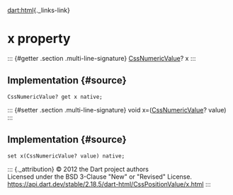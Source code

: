 [dart:html](../../dart-html/dart-html-library){._links-link}

x property
==========

::: {#getter .section .multi-line-signature}
[CssNumericValue](../cssnumericvalue-class)? x
:::

Implementation {#source}
--------------

``` {.language-dart data-language="dart"}
CssNumericValue? get x native;
```

::: {#setter .section .multi-line-signature}
void x=([CssNumericValue](../cssnumericvalue-class)? value)
:::

Implementation {#source}
--------------

``` {.language-dart data-language="dart"}
set x(CssNumericValue? value) native;
```

::: {._attribution}
© 2012 the Dart project authors\
Licensed under the BSD 3-Clause \"New\" or \"Revised\" License.\
<https://api.dart.dev/stable/2.18.5/dart-html/CssPositionValue/x.html>
:::
